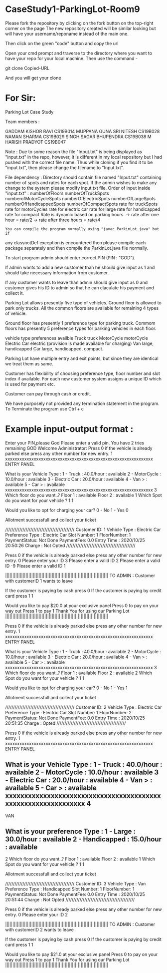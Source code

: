 # CaseStudy1-ParkingLot-Room9

Please fork the repository by clicking on the fork button on the top-right corner on the page
The new repository created will be similar looking but will have your username/reponame instead of the main one.

Then click on the green "code" button and copy the url

Open your cmd prompt and traverse to the directory where you want to have your repo for your local machine.
Then use the command - 

git clone Copied-URL

And you will get your clone

# For Sir:

Parking Lot Case Study

Team members :

GADDAM KISHOR RAVI          CS19B014
MUPPANA GUNA SRI NITESH     CS19B028
NAMAN SHARMA                CS19B029
SINGH SAGAR BHUPENDRA       CS19B038
M HARISH PRADYOT            CS19B047

Note : Due to some reason the file "Input.txt" is being displayed as "input.txt" in the repo, however, it is different in my local repository but I had pushed with the correct file name. Thus while cloning if you find it to be "input.txt", then please change the filename to "Input.txt".

File dependency : Directory should contain file named "Input.txt" containing number of spots and rates for each spot.
	If the admin wishes to make any change to the system please modify input.txt file.
	Order of input inside "input.txt" : numberOfFloors
					    numberOfTruckSpots
					    numberofMotorCycleSpots
					    numberOfElectricSpots
					    numberOfLargeSpots
					    numberOfHandicappedSpots
					    numberOfCompactSpots
		                            rate for truckSpots
                                            rate for motorCycles
                                            rate for electric car
                                            rate for large
                                            rate for handicapped
                                            rate for compact
	Rate is dynamic based on parking hours.
	-> rate after one hour    = rate/2
	-> rate after three hours = rate/4
                                             
	You can compile the program normally using "javac ParkinLot.java" but if
any classnotDef exception is encountered then please compile each package separately 
and then compile the ParkinLot.java file normally.

To start program admin should enter correct PIN (PIN : "GOD").

If admin wants to add a new customer than he should give input as 1 and should take necessary
information from customer.

If any customer wants to leave than admin should give input as 0 and customer gives his ID to admin so that
he can claculate his payment and collect it.

Parking Lot allows presently five type of vehicles.
Ground floor is allowed to park only trucks.
All the common floors are available for remaining 4 types of vehicle.

Ground floor has presently 1 preference type for parking truck.
Commom floors has presently 5 preference types for parking vehicles in each floor.

vehicle type                  preferences availble
Truck                         truck
MotorCycle                    motorCycle
Electric Car                  electric (provision is made available for charging)
Van                           large, handicapped
Car                           large, handicapped, compact.

Parking Lot have multiple entry and exit points, but since they are identical we treat them as same.

Customer has flexibility of choosing preference type, floor number and slot index if available.
For each new customer system assigns a unique ID which is used for payment etc.

Customer can pay through cash or credit.

We have purposely not provided any termination statement in the program.
To Terminate the program use Ctrl + c



# Example input-output format :


Enter your PIN,please
God
Please enter a valid pin. You have 2 tries remaining
GOD
Welcome Administrator:
Press 0 if the vehicle is already parked else press any other number for new entry.
1
xxxxxxxxxxxxxxxxxxxxxxxxxxxxxxxxxxxxxxxxxxxxxxxxxxxxxxxxxxxxxx
ENTRY PANEL

What is your Vehicle Type :
1 - Truck               : 40.0/hour             : available
2 - MotorCycle          : 10.0/hour             : available
3 - Electric Car        : 20.0/hour             : available
4 - Van >                                       : available
5 - Car >                                       : available
xxxxxxxxxxxxxxxxxxxxxxxxxxxxxxxxxxxxxxxxxxxxxxxxxxxxxxxxxxxxxx
3
Which floor do you want..?
Floor 1 : available
Floor 2 : available
1
Which Spot do you want for your vehicle ?
1
1

Would you like to opt for charging your car?
0 - No
1 - Yes
0

Allotment successfull and collect your ticket

////////////////////////////////////////////
Customer ID: 1
Vehicle Type : Electric Car
Preference Type : Electric Car
Slot Number: 1
FloorNumber: 1
PaymentStatus: Not Done
PaymentFee: 0.0
Entry Time : 2020/10/25 20:50:26
Charge : Not Opted
////////////////////////////////////////////

Press 0 if the vehicle is already parked else press any other number for new entry.
0
Please enter your ID
3
Please enter a valid ID
2
Please enter a valid ID
-9
Please enter a valid ID
1

|||||||||||||||||||||||||||||||||||||||||||||||||||||||||||||||||||||||
TO ADMIN : Customer with customerID 1 wants to leave

If the customer is paying by cash press 0
If the customer is paying by credit card press 1
1

Would you like to pay $20.0 at your exclusive panel
Press 0 to pay on your way out
Press 1 to pay
1
Thank You for using our Parking Lot
|||||||||||||||||||||||||||||||||||||||||||||||||||||||||||||||||||||||

Press 0 if the vehicle is already parked else press any other number for new entry.
1
xxxxxxxxxxxxxxxxxxxxxxxxxxxxxxxxxxxxxxxxxxxxxxxxxxxxxxxxxxxxxx
ENTRY PANEL

What is your Vehicle Type :
1 - Truck               : 40.0/hour             : available
2 - MotorCycle          : 10.0/hour             : available
3 - Electric Car        : 20.0/hour             : available
4 - Van >                                       : available
5 - Car >                                       : available
xxxxxxxxxxxxxxxxxxxxxxxxxxxxxxxxxxxxxxxxxxxxxxxxxxxxxxxxxxxxxx
3
Which floor do you want..?
Floor 1 : available
Floor 2 : available
2
Which Spot do you want for your vehicle ?
1
1

Would you like to opt for charging your car?
0 - No
1 - Yes
1

Allotment successfull and collect your ticket

////////////////////////////////////////////
Customer ID: 2
Vehicle Type : Electric Car
Preference Type : Electric Car
Slot Number: 1
FloorNumber: 2
PaymentStatus: Not Done
PaymentFee: 0.0
Entry Time : 2020/10/25 20:51:35
Charge : Opted
////////////////////////////////////////////

Press 0 if the vehicle is already parked else press any other number for new entry.
1
xxxxxxxxxxxxxxxxxxxxxxxxxxxxxxxxxxxxxxxxxxxxxxxxxxxxxxxxxxxxxx
ENTRY PANEL

What is your Vehicle Type :
1 - Truck               : 40.0/hour             : available
2 - MotorCycle          : 10.0/hour             : available
3 - Electric Car        : 20.0/hour             : available
4 - Van >                                       : available
5 - Car >                                       : available
xxxxxxxxxxxxxxxxxxxxxxxxxxxxxxxxxxxxxxxxxxxxxxxxxxxxxxxxxxxxxx
4
--------------------------------------------------------------

VAN

What is your preference Type :
1 - Large                       : 30.0/hour                     : available
2 - Handicapped                 : 15.0/hour                     : available
--------------------------------------------------------------
2
Which floor do you want..?
Floor 1 : available
Floor 2 : available
1
Which Spot do you want for your vehicle ?
1
1

Allotment successfull and collect your ticket

////////////////////////////////////////////
Customer ID: 3
Vehicle Type : Van
Preference Type : Handicapped
Slot Number: 1
FloorNumber: 1
PaymentStatus: Not Done
PaymentFee: 0.0
Entry Time : 2020/10/25 20:51:44
Charge : Not Opted
////////////////////////////////////////////

Press 0 if the vehicle is already parked else press any other number for new entry.
0
Please enter your ID
2

|||||||||||||||||||||||||||||||||||||||||||||||||||||||||||||||||||||||
TO ADMIN : Customer with customerID 2 wants to leave

If the customer is paying by cash press 0
If the customer is paying by credit card press 1
1

Would you like to pay $21.0 at your exclusive panel
Press 0 to pay on your way out
Press 1 to pay
1
Thank You for using our Parking Lot
|||||||||||||||||||||||||||||||||||||||||||||||||||||||||||||||||||||||
